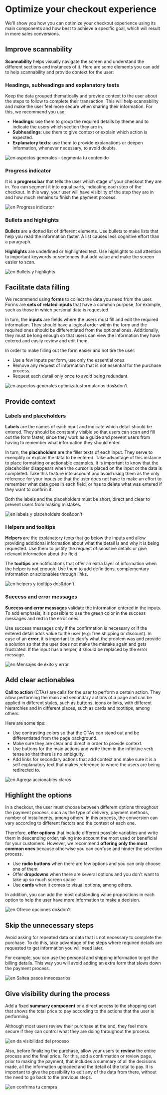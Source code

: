 # Optimize your checkout experience

We'll show you how you can optimize your checkout experience using its main components and how best to achieve a specific goal, which will result in more sales conversions.

## Improve scannability

**Scannability** helps visually navigate the screen and understand the different sections and instances of it. Here are some elements you can add to help scannability and provide context for the user:

### Headings, subheadings and explanatory texts

Keep the data grouped thematically and provide context to the user about the steps to follow to complete their transaction. This will help scannability and make the user feel more secure when sharing their information. For this, we recommend you use:

* **Headings**: use them to group the required details by theme and to indicate the users which section they are  in.
* **Subheadings**: use them to give context or explain which action is expected.
* **Explanatory texts**: use them to provide explanations or deepen information, whenever necessary, to avoid doubts.

![en aspectos generales - segmenta tu contenido](best-practices-guide/EngAspectosGeneralesSegmentaTuContenido.png)

### Progress indicator

It is a **progress bar** that tells the user which stage of your checkout they are in. You can segment it into equal parts, indicating each step of the checkout. In this way, your user will have visibility of the step they are in and how much remains to finish the payment process.

![en Progress indicator](best-practices-guide/EngCreaUnChoAgilProgressIndicator.png)

### Bullets and highlights

**Bullets** are a dotted list of different elements. Use bullets to make lists that help you read the information faster. A list causes less cognitive effort than a paragraph.

**Highlights** are underlined or highlighted text. Use highlights to call attention to important keywords or sentences that add value and make the screen easier to scan.

![en Bullets y highlights](best-practices-guide/EngCreaUnChoAgilBulletsv3.png)

## Facilitate data filling

We recommend using **forms** to collect the data you need from the user. Forms are **sets of related inputs** that have a common purpose, for example, such as those in which personal data is requested. 

In turn, the **inputs** are fields where the users must fill and edit the required information. They should have a logical order within the form and the required ones should be differentiated from the optional ones. Additionally, they must be long enough so that users can view the information they have entered and easily review and edit them.

In order to make filling out the form easier and not tire the user: 

* Use a few inputs per form, use only the essential ones.
* Remove any request of information that is not essential for the purchase process.
* Request each detail only once to avoid being redundant.

![en aspectos generales optimizatusformularios dos&don't](best-practices-guide/EngAspectosGeneralesOptimizaTusFormulariosDoDont.png)

## Provide context

### Labels and placeholders

**Labels** are the names of each input and indicate which detail should be entered. They should be constantly visible so that users can scan and fill out the form faster, since they work as a guide and prevent users from having to remember what information they should enter. 

In turn, the **placeholders** are the filler texts of each input. They serve to exemplify or explain the data to be entered. Take advantage of this instance to place formatting or actionable examples.
It is important to know that the placeholder disappears when the cursor is placed on the input or the data is completed. Take this feature into account and avoid using them as the only reference for your inputs so that the user does not have to make an effort to remember what data goes in each field, or has to delete what was entered if they want to confirm it. 

Both the labels and the placeholders must be short, direct and clear to prevent users from making mistakes.

![en labels y placeholders dos&don't](best-practices-guide/EngAspectosGeneralesLabelsPlaceholdersDoDont.png)

### Helpers and tooltips

**Helpers** are the explanatory texts that go below the inputs and allow providing additional information about what the detail is and why it is being requested. Use them to justify the request of sensitive details or give relevant information about the field.

The **tooltips** are notifications that offer an extra layer of information when the helper is not enough. Use them to add definitions, complementary information or actionables through links. 

![en helpers y tooltips dos&don't](best-practices-guide/EngAspectosGeneralesHelpersTooltipv2.png)

### Success and error messages

**Success and error messages** validate the information entered in the inputs. To add emphasis, it is possible to use the green color in the success messages and red in the error ones. 

Use success messages only if the confirmation is necessary or if the entered detail adds value to the user (e.g: free shipping or discount). In case of an **error**, it is important to clarify what the problem was and provide a solution so that the user does not make the mistake again and gets frustrated. If the input has a helper, it should be replaced by the error message. 

![en Mensajes de éxito y error](best-practices-guide/EngAspectosGeneralesMsjErrorDoDont.png)

## Add clear actionables

**Call to action** (CTAs) are calls for the user to perform a certain action. They allow performing the main and secondary actions of a page and can be applied in different styles, such as buttons, icons or links, with different hierarchies and in different places, such as cards and tootltips, among others. 

Here are some tips:

* Use contrasting colors so that the CTAs can stand out and be differentiated from the page background. 
* Make sure they are clear and direct in order to provide context.
* Use buttons for the main actions and write them in the infinitive verb tense so that there is no ambiguity.
* Add links for secondary actions that add context and make sure it is a self explanatory text that makes reference to where the users are being redirected to. 

![en Agrega accionables claros](best-practices-guide/EngAspectosGeneralesAccionablesClaros.png)

## Highlight the options

In a checkout, the user must choose between different options throughout the payment process, such as the type of delivery, payment methods, number of installments, among others. In this process, the conversion can vary according to different factors and the context of each one.

Therefore, **offer options** that include different possible variables and write them in descending order, taking into account the most used or beneficial for your customers. However, we recommend **offering only the most common ones** because otherwise you can confuse and hinder the selection process.

* Use **radio buttons** when there are few options and you can only choose one of them
* Offer **dropdowns** when there are several options and you don't want to take up so much screen space
* Use **cards** when it comes to visual options, among others. 

In addition, you can add the most outstanding value propositions in each option to help the user have more information to make a decision.

![en Ofrece opciones do&don't](best-practices-guide/EngAspectosGeneralesOfreceOpcionesDoDont.png)

## Skip the unnecessary steps

Avoid asking for repeated data or data that is not necessary to complete the purchase. To do this, take advantage of the steps where required details are requested to get information you will need later.

For example, you can use the personal and shipping information to get the billing details. This way you will avoid adding an extra form that slows down the payment process.

![en Saltea pasos innecesarios](best-practices-guide/EngAspectosGeneralesSalteaPasosInnecesarios.png)

## Give visibility during the process 

Add a fixed **summary component** or a direct access to the shopping cart that shows the total price to pay according to the actions that the user is performing.

Although most users review their purchase at the end, they feel more secure if they can control what they are doing throughout the process.

![en da visibilidad del proceso](best-practices-guide/EngAspectosGeneralesVisibilidadDelProceso_V2.gif)

Also, before finalizing the purchase, allow your users to **review** the entire process and the final price. For this, add a confirmation or review page, prior to making the payment, that includes a summary of all the decisions made, all the information uploaded and the detail of the total to pay. It is important to give the possibility to edit any of the data from there, without the need to go back to the previous steps.

![en confrima tu compra](best-practices-guide/EngAspectosGeneralesConfirmaTuCompra_V2.gif)
